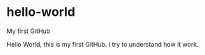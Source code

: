# hello-world


My first GitHub

Hello World, this is my first GitHub.
I try to understand how it work.
